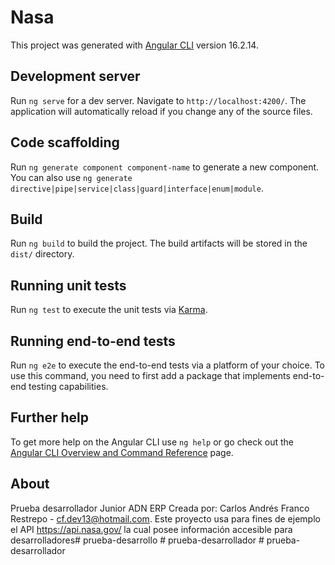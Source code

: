 # Nasa

This project was generated with [Angular CLI](https://github.com/angular/angular-cli) version 16.2.14.

## Development server

Run `ng serve` for a dev server. Navigate to `http://localhost:4200/`. The application will automatically reload if you change any of the source files.

## Code scaffolding

Run `ng generate component component-name` to generate a new component. You can also use `ng generate directive|pipe|service|class|guard|interface|enum|module`.

## Build

Run `ng build` to build the project. The build artifacts will be stored in the `dist/` directory.

## Running unit tests

Run `ng test` to execute the unit tests via [Karma](https://karma-runner.github.io).

## Running end-to-end tests

Run `ng e2e` to execute the end-to-end tests via a platform of your choice. To use this command, you need to first add a package that implements end-to-end testing capabilities.

## Further help

To get more help on the Angular CLI use `ng help` or go check out the [Angular CLI Overview and Command Reference](https://angular.io/cli) page.

## About

Prueba desarrollador Junior ADN ERP
Creada por: Carlos Andrés Franco Restrepo - cf.dev13@hotmail.com.
Este proyecto usa para fines de ejemplo el API https://api.nasa.gov/ la cual posee información accesible para desarrolladores#   p r u e b a - d e s a r r o l l o  
 #   p r u e b a - d e s a r r o l l a d o r  
 #   p r u e b a - d e s a r r o l l a d o r  
 